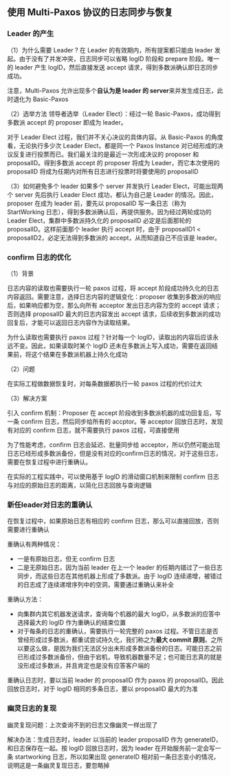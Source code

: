 ## 使用 Multi-Paxos 协议的日志同步与恢复

### Leader 的产生

（1）为什么需要 Leader ?
在 Leader 的有效期内，所有提案都只能由 leader 发起。由于没有了并发冲突，日志同步可以省略 logID 阶段和 prepare 阶段。唯一的 leader 产生 logID，然后直接发送 accept 请求，得到多数派确认即日志同步成功。

注意，Multi-Paxos 允许出现多个**自认为是 leader 的 server**来并发生成日志，此时退化为 Basic-Paxos

（2）选举方法
领导者选举（Leader Elect）：经过一轮 Basic-Paxos，成功得到多数派 accept 的 proposer 即成为 leader。

对于 Leader Elect 过程，我们并不关心决议的具体内容。从 Basic-Paxos 的角度看，无论执行多少次 Leader Elect，都是同一个 Paxos Instance 对已经形成的决议反复进行投票而已。我们最关注的是最近一次形成决议的 proposer 和 proposalID。得到多数派 accept 的 proposer 将成为 Leader，而它本次使用的 proposalID 将成为任期内对所有日志进行投票时将要使用的 proposalID

（3）如何避免多个 leader
如果多个 server 并发执行 Leader Elect，可能出现两个 server 先后执行 Leader Elect 成功，都认为自己是 Leader 的情况。因此，proposer 在成为 leader 前，要先以 proposalID 写一条日志（称为 StartWorking 日志），得到多数派确认后，再提供服务。因为经过两轮成功的 Leader Elect，集群中多数派持久化的 proposalID 必定是后面那轮的 proposalID。这样前面那个 leader 执行 accept 时，由于 proposalID1 < proposalID2，必定无法得到多数派的 accept，从而知道自己不应该是 leader。

### confirm 日志的优化

（1）背景

日志内容的读取也需要执行一轮 paxos 过程，将 accept 阶段成功持久化的日志内容返回。需要注意，选择日志内容的逻辑变化：proposer 收集到多数派的响应后，如果响应都为空，那么向所有 acceptor 发出日志内容为空的 accept 请求；否则选择 proposalID 最大的日志内容发出 accept 请求，后续收到多数派的成功回复后，才能可以返回日志内容作为读取结果。

为什么读取也需要执行 paxos 过程？针对每一个 logID，读取出的内容后应该永远不变。因此，如果读取时某个 logID 还未在多数派上写入成功，需要在返回结果前，将这个结果在多数派机器上持久化成功

（2）问题

在实际工程做数据恢复时，对每条数据都执行一轮 paxos 过程的代价过大

（3）解决方案

引入 confirm 机制：Proposer 在 accept 阶段收到多数派机器的成功回复后，写一条 confirm 日志，然后同步给所有的 accptor。等 acceptor 回放日志时，发现有对应的 confirm 日志，就不需要执行 paxos 过程，可直接使用

为了性能考虑，confirm 日志会延迟、批量同步给 acceptor，所以仍然可能出现日志已经形成多数派备份，但是没有对应的confirm日志的情况，对于这些日志，需要在恢复过程中进行重确认。

在实际的工程实践中，可以使用基于 logID 的滑动窗口机制来限制 confirm 日志与对应的原始日志的距离，以简化日志回放与查询逻辑

### 新任leader对日志的重确认

在恢复过程中，如果原始日志有相应的 confirm 日志，那么可以直接回放，否则需要进行重确认

重确认有两种情况：

*   一是有原始日志，但无 confirm 日志
*   二是无原始日志，因为当前 leader 在上一个 leader 的任期内错过了一些日志同步，而这些日志在其他机器上形成了多数派。由于 logID 连续递增，被错过的日志成了连续递增序列中的空洞，需要通过重确认来补全

重确认方法：

*   向集群内其它机器发送请求，查询每个机器的最大 logID，从多数派的应答中选择最大的 logID 作为重确认的结束位置
*   对于每条的日志的重确认，需要执行一轮完整的 paxos 过程。不管日志是否曾经形成过多数派，都重试尝试持久化，我们称之为**最大 commit 原则**。之所以要这么做，是因为我们无法区分出未形成多数派备份的日志。可能日志之前已形成过多数派备份，但由于宕机，导致机器数量不足；也可能日志真的就是没形成过多数派，并且肯定也是没有应答客户端的

重确认日志时，要以当前 leader 的 proposalID 作为 paxos 的 proposalID。因此回放日志时，对于 logID 相同的多条日志，要以 proposalID 最大的为准

### 幽灵日志的复现

幽灵复现问题：上次查询不到的日志又像幽灵一样出现了

解决办法：生成日志时，leader 以当前的 leader proposalID 作为 generateID，和日志保存在一起。按 logID 回放日志时，因为 leader 在开始服务前一定会写一条 startworking 日志，所以如果出现 generateID 相对前一条日志变小的情况，说明这是一条幽灵复现日志，要忽略掉